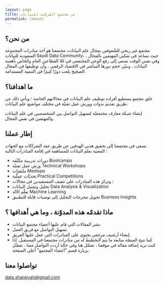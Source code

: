 ```yaml
---
layout: page
title: عن مجتمع الشرقية للبيانات
permalink: /about/
---
```

## من نحن؟
مجتمع غير ربحي للشّغوفين بمجال علم البيانات، مجتمعنا هو أحد مبادرات المجموعة السعودية للبيانات  Saudi Data Community، حيث نساعد في تمكين المهتمين بالمجال ، وفي نفس الوقت نسعى إلى رفع الوعي المجتمعي في كلا القطاعين العام والخاص بأهمية البيانات ، ونبيّن حجم دورها المباشر في الاقتصاد الرقمي ، وأن توظيفها في المجال الصحيح يلعب دورًا كبيرًا في التنمية المستدامة.

## ما اهدافنا؟
خلق مجتمع يستطيع أفراده توظيف علم البيانات في مجالاتهم الخاصة ؛ ويأتي ذلك عن طريق تقديم ندوات وورش عمل تقنيّة في مختلف مواضيع علم البيانات.

إنشاء شبكة معارف مجتمعيّة لتسهيل التواصل بين المتخصصين في علم البيانات والمهتمين في نفس المجال.

## إطار عملنا
نسعى في مجتمعنا إلى تحقيق هذين الهدفين عن طريق عقد الشراكات مع الجهات المعنية بعلم البيانات للمساهمة في إقامة المبادرات التالية :
* دورات تدريبية مكثّفة Bootcamps
* ورش عمل تقنيّة Technical Workshops
* ملتقيات Meetups
* تحديّات عملّية Practical Competitions
* وتركز هذه المبادرات على تثقيف المستفيدين في مجالات :
* تحليل وتمثيل البيانات Data Analysis & Visualization
* تعلّم الآلة Machine Learning
* تحويل مخرجات التحليل إلى توصيات قابلة للتطبيق Business Insights

## ماذا تقدمّه هذه المدوّنة ، وما هي أهدافها ؟
* نشر المقالات التي قام عليها أعضاء مجتمع البيانات.
* تسهيل التواصل مع فريق العمل.
* إنشاء أرشيف مرجعي يحتوي على المبادرات التي عمل عليها الفريق.
* كما تتيح المنصّة متابعة ما يتم التخطيط له من مبادرات مجتمعنا في المستقبل.
إذا كنت تريد إضافة مقالة في موقعنا ، تفضّل هنا
وفي حالة أردت التواصل معنا ، تفضّل بزيارة قسم "أعضاء المجتمع" أعلى الصفحة.



## تواصلوا معنا

[data.sharqiyah@gmail.com](mailto:data.sharqiyah@gmail.com)
